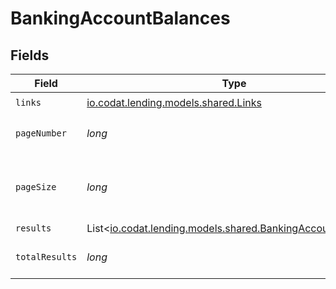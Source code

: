 # BankingAccountBalances


## Fields

| Field                                                                                                      | Type                                                                                                       | Required                                                                                                   | Description                                                                                                |
| ---------------------------------------------------------------------------------------------------------- | ---------------------------------------------------------------------------------------------------------- | ---------------------------------------------------------------------------------------------------------- | ---------------------------------------------------------------------------------------------------------- |
| `links`                                                                                                    | [io.codat.lending.models.shared.Links](../../models/shared/Links.md)                                       | :heavy_check_mark:                                                                                         | N/A                                                                                                        |
| `pageNumber`                                                                                               | *long*                                                                                                     | :heavy_check_mark:                                                                                         | Current page number.                                                                                       |
| `pageSize`                                                                                                 | *long*                                                                                                     | :heavy_check_mark:                                                                                         | Number of items to return in results array.                                                                |
| `results`                                                                                                  | List<[io.codat.lending.models.shared.BankingAccountBalance](../../models/shared/BankingAccountBalance.md)> | :heavy_minus_sign:                                                                                         | N/A                                                                                                        |
| `totalResults`                                                                                             | *long*                                                                                                     | :heavy_check_mark:                                                                                         | Total number of items.                                                                                     |